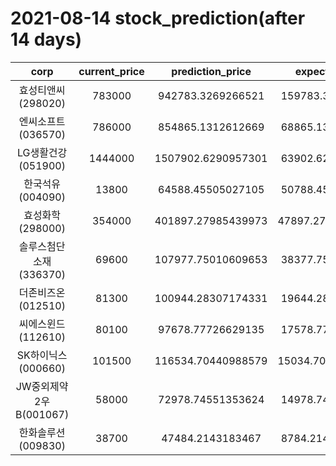 # 2021-08-14 stock_prediction(after 14 days)

|   corp   |   current_price   |   prediction_price   |   expected_profit   |
|:--------:|:-----------------:|:--------------------:|:-------------------:|
|효성티앤씨(298020)|783000|942783.3269266521|159783.3269266521|
|엔씨소프트(036570)|786000|854865.1312612669|68865.13126126688|
|LG생활건강(051900)|1444000|1507902.6290957301|63902.62909573014|
|한국석유(004090)|13800|64588.45505027105|50788.45505027105|
|효성화학(298000)|354000|401897.27985439973|47897.279854399734|
|솔루스첨단소재(336370)|69600|107977.75010609653|38377.75010609653|
|더존비즈온(012510)|81300|100944.28307174331|19644.28307174331|
|씨에스윈드(112610)|80100|97678.77726629135|17578.77726629135|
|SK하이닉스(000660)|101500|116534.70440988579|15034.704409885788|
|JW중외제약2우B(001067)|58000|72978.74551353624|14978.74551353624|
|한화솔루션(009830)|38700|47484.2143183467|8784.214318346698|
